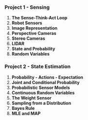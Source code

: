### Project 1 - Sensing

1. **The Sense-Think-Act Loop**  
2. **Robot Sensors**  
3. **Image Representation**  
4. **Perspective Cameras**  
5. **Stereo Cameras**  
6. **LIDAR**  
7. **State and Probability**  
8. **Random Variables**

### Project 2 - State Estimation

1. **Probability - Actions - Expectation**  
2. **Joint and Conditional Probability**  
3. **Probabilistic Sensor Models**  
4. **Continuous Random Variables**  
5. **The Weight Sensor**  
6. **Sampling from a Distribution**  
7. **Bayes Rule**  
8. **MLE and MAP**  
